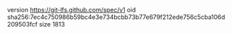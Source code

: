 version https://git-lfs.github.com/spec/v1
oid sha256:7ec4c750986b59bc4e3e734bcbb73b77e679f212ede756c5cba106d209503fcf
size 1813
